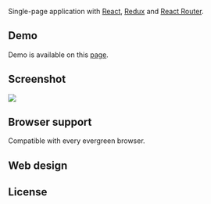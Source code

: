 


Single-page application with [React](https://reactjs.org/), [Redux](https://redux.js.org) and [React Router](https://reacttraining.com/react-router/).

## Demo
Demo is available on this [page](https://heysafronov.github.io/fogga-kanban/dist/index.html).

## Screenshot
<img src="https://raw.githubusercontent.com/heysafronov/fogga-kanban/master/src/assets/img/fogga-kanban.png?token=Af7pByf3cC7Vasjfva4eILl-erDQT-BCks5bZUx0wA%3D%3D">

## Browser support
Compatible with every evergreen browser.

## Web design
## License
